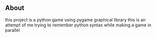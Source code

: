 ## About
 this project is a python game using pygame graphical library 
 this is an attempt of me trying to remember python syntax while making a game in parallel

